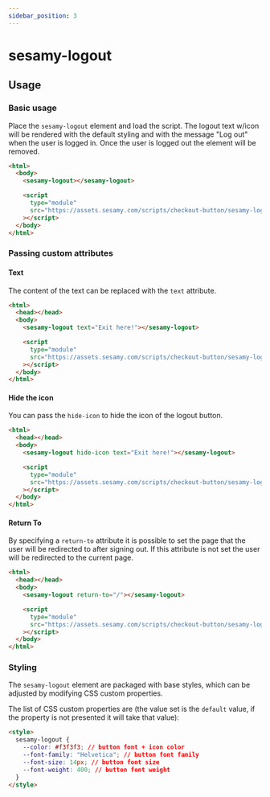 ```yaml
---
sidebar_position: 3
---
```


# sesamy-logout

## Usage

### Basic usage

Place the `sesamy-logout` element and load the script. The logout text w/icon will be rendered with the default styling and with the message "Log out" when the user is logged in. Once the user is logged out the element will be removed.

```html
<html>
  <body>
    <sesamy-logout></sesamy-logout>

    <script
      type="module"
      src="https://assets.sesamy.com/scripts/checkout-button/sesamy-logout.min.js"
    ></script>
  </body>
</html>
```

### Passing custom attributes

#### Text

The content of the text can be replaced with the `text` attribute.

```html
<html>
  <head></head>
  <body>
    <sesamy-logout text="Exit here!"></sesamy-logout>

    <script
      type="module"
      src="https://assets.sesamy.com/scripts/checkout-button/sesamy-logout.min.js"
    ></script>
  </body>
</html>
```

#### Hide the icon

You can pass the `hide-icon` to hide the icon of the logout button.

```html
<html>
  <head></head>
  <body>
    <sesamy-logout hide-icon text="Exit here!"></sesamy-logout>

    <script
      type="module"
      src="https://assets.sesamy.com/scripts/checkout-button/sesamy-logout.min.js"
    ></script>
  </body>
</html>
```

#### Return To

By specifying a `return-to` attribute it is possible to set the page that the user will be redirected to after signing out. If this attribute is not set the user will be redirected to the current page.

```html
<html>
  <head></head>
  <body>
    <sesamy-logout return-to="/"></sesamy-logout>

    <script
      type="module"
      src="https://assets.sesamy.com/scripts/checkout-button/sesamy-logout.min.js"
    ></script>
  </body>
</html>
```

### Styling

The `sesamy-logout` element are packaged with base styles, which can be adjusted by modifying CSS custom properties.

The list of CSS custom properties are (the value set is the `default` value, if the property is not presented it will take that value):

```html
<style>
  sesamy-logout {
    --color: #f3f3f3; // button font + icon color
    --font-family: "Helvetica"; // button font family
    --font-size: 14px; // button font size
    --font-weight: 400; // button font weight
  }
</style>
```
